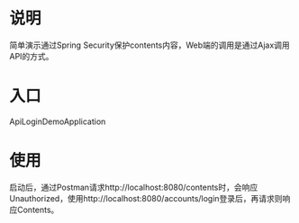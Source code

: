 说明
===================================

简单演示通过Spring Security保护contents内容，Web端的调用是通过Ajax调用API的方式。

入口
===================================

ApiLoginDemoApplication

使用
===================================

启动后，通过Postman请求http://localhost:8080/contents时，会响应Unauthorized，使用http://localhost:8080/accounts/login登录后，再请求则响应Contents。


